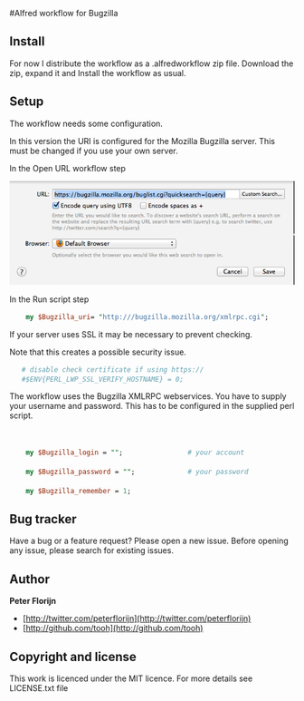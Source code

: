 #Alfred workflow for Bugzilla

## Install

For now I distribute the workflow as a .alfredworkflow zip file.
Download the zip, expand it and Install the workflow as usual.

## Setup

The workflow needs some configuration.

In this version the URI is configured for the Mozilla Bugzilla server. This must be changed if you use your own server.

In the Open URL workflow step

![Open URL config](https://github.com/tooh/alfred-bugzilla-workflow/blob/master/images/open-url-config.png?raw=true)


In the Run script step

```perl
    my $Bugzilla_uri= "http:///bugzilla.mozilla.org/xmlrpc.cgi";
```

If your server uses SSL it may be necessary to prevent checking. 

Note that this creates a possible security issue.

```perl
   # disable check certificate if using https://
   #$ENV{PERL_LWP_SSL_VERIFY_HOSTNAME} = 0;
```


The workflow uses the Bugzilla XMLRPC webservices. You have to supply your username and password. This has to be configured in the supplied perl script.

```perl
    
    
    my $Bugzilla_login = "";                # your account
    
    my $Bugzilla_password = "";             # your password
    
    my $Bugzilla_remember = 1;
```

## Bug tracker

Have a bug or a feature request? Please open a new issue. Before opening any issue, please search for existing issues.

## Author

**Peter Florijn**

+ [http://twitter.com/peterflorijn](http://twitter.com/peterflorijn)
+ [http://github.com/tooh](http://github.com/tooh)


## Copyright and license

This work is licenced under the MIT licence. For more details see LICENSE.txt file

